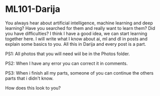 # ML101-Darija
You always hear about artificial intelligence, machine learning and deep learning? Have you searched for them and really want
to learn them? Did you have difficulties?
I think I have a good idea, we can start learning together here. I will write what I know about ai, ml and dl in posts and explain
some basics to you. All this in Darija and every post is a part.

PS1: All photos that you will need wiil be in the Photos folder.

PS2: When I have any error you can correct it in comments.

PS3: When i finish all my parts, someone of you can continue the others parts that i didn't know.

How does this look to you?
